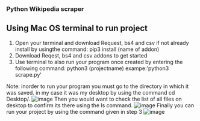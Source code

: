 ### Python Wikipedia scraper
## Using Mac OS terminal to run project
1. Open your terminal and download Request, bs4 and csv if not already install by usingthe command:
				pip3 install (name of addon) 
2. Download Reqest, bs4 and csv addons to get started
3. Use terminal to also run your program once created by entering the following command: python3 (projectname)
		exampe:'python3 scrape.py' 
		
		
Note: inorder to run your program you must go to the directory in which it was saved.
in my case it was my desktop by using the command cd Desktop/.
![image](https://user-images.githubusercontent.com/15113992/58346795-fb83f980-7e29-11e9-96d5-106b1d69f185.png)
Then you would want to check the list of all files on desktop to confirm its there using the ls command. 
![image](https://user-images.githubusercontent.com/15113992/58346927-73522400-7e2a-11e9-8c60-ee8193045938.png)
Finally you can run your project by using the command given in step 3
![image](https://user-images.githubusercontent.com/15113992/58346983-9ed50e80-7e2a-11e9-9af8-7c5f09088204.png)
